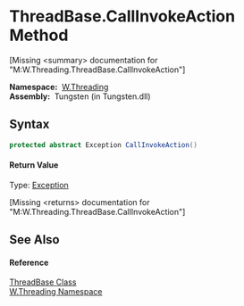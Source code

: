 ThreadBase.CallInvokeAction Method
==================================
  
[Missing &lt;summary> documentation for "M:W.Threading.ThreadBase.CallInvokeAction"]


  **Namespace:**  [W.Threading][1]  
  **Assembly:**  Tungsten (in Tungsten.dll)

Syntax
------

```csharp
protected abstract Exception CallInvokeAction()
```

#### Return Value
Type: [Exception][2]  

[Missing &lt;returns> documentation for "M:W.Threading.ThreadBase.CallInvokeAction"]


See Also
--------

#### Reference
[ThreadBase Class][3]  
[W.Threading Namespace][1]  

[1]: ../README.md
[2]: http://msdn.microsoft.com/en-us/library/c18k6c59
[3]: README.md
[4]: ../../_icons/Help.png
